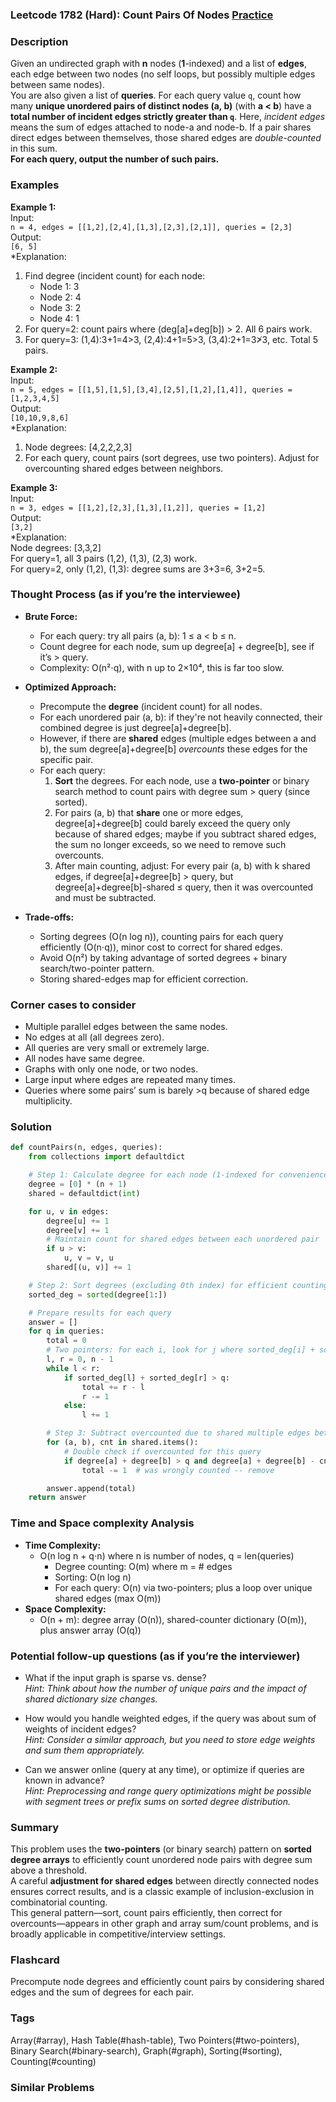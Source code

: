 ### Leetcode 1782 (Hard): Count Pairs Of Nodes [Practice](https://leetcode.com/problems/count-pairs-of-nodes)

### Description  
Given an undirected graph with **n** nodes (**1**-indexed) and a list of **edges**, each edge between two nodes (no self loops, but possibly multiple edges between same nodes).  
You are also given a list of **queries**. For each query value `q`, count how many **unique unordered pairs of distinct nodes (a, b)** (with **a < b**) have a **total number of incident edges strictly greater than `q`**.
Here, *incident edges* means the sum of edges attached to node-a and node-b. If a pair shares direct edges between themselves, those shared edges are *double-counted* in this sum.  
**For each query, output the number of such pairs.**

### Examples  

**Example 1:**  
Input:  
`n = 4, edges = [[1,2],[2,4],[1,3],[2,3],[2,1]], queries = [2,3]`  
Output:  
`[6, 5]`  
*Explanation:  
1. Find degree (incident count) for each node:
   - Node 1: 3  
   - Node 2: 4  
   - Node 3: 2  
   - Node 4: 1  
2. For query=2: count pairs where (deg[a]+deg[b]) > 2. All 6 pairs work.
3. For query=3: (1,4):3+1=4>3, (2,4):4+1=5>3, (3,4):2+1=3≯3, etc. Total 5 pairs.

**Example 2:**  
Input:  
`n = 5, edges = [[1,5],[1,5],[3,4],[2,5],[1,2],[1,4]], queries = [1,2,3,4,5]`  
Output:  
`[10,10,9,8,6]`  
*Explanation:  
1. Node degrees: [4,2,2,2,3]
2. For each query, count pairs (sort degrees, use two pointers). Adjust for overcounting shared edges between neighbors.

**Example 3:**  
Input:  
`n = 3, edges = [[1,2],[2,3],[1,3],[1,2]], queries = [1,2]`  
Output:  
`[3,2]`  
*Explanation:  
Node degrees: [3,3,2]  
For query=1, all 3 pairs (1,2), (1,3), (2,3) work.  
For query=2, only (1,2), (1,3): degree sums are 3+3=6, 3+2=5.

### Thought Process (as if you’re the interviewee)  
- **Brute Force:**  
  - For each query: try all pairs (a, b): 1 ≤ a < b ≤ n.
  - Count degree for each node, sum up degree[a] + degree[b], see if it’s > query.
  - Complexity: O(n²⋅q), with n up to 2×10⁴, this is far too slow.

- **Optimized Approach:**  
  - Precompute the **degree** (incident count) for all nodes.
  - For each unordered pair (a, b): if they're not heavily connected, their combined degree is just degree[a]+degree[b].  
  - However, if there are **shared** edges (multiple edges between a and b), the sum degree[a]+degree[b] *overcounts* these edges for the specific pair.
  - For each query:
    1. **Sort** the degrees. For each node, use a **two-pointer** or binary search method to count pairs with degree sum > query (since sorted).
    2. For pairs (a, b) that **share** one or more edges, degree[a]+degree[b] could barely exceed the query only because of shared edges; maybe if you subtract shared edges, the sum no longer exceeds, so we need to remove such overcounts.
    3. After main counting, adjust: For every pair (a, b) with k shared edges, if degree[a]+degree[b] > query, but degree[a]+degree[b]-shared ≤ query, then it was overcounted and must be subtracted.

- **Trade-offs:**  
  - Sorting degrees (O(n log n)), counting pairs for each query efficiently (O(n⋅q)), minor cost to correct for shared edges.
  - Avoid O(n²) by taking advantage of sorted degrees + binary search/two-pointer pattern.
  - Storing shared-edges map for efficient correction.

### Corner cases to consider  
- Multiple parallel edges between the same nodes.
- No edges at all (all degrees zero).
- All queries are very small or extremely large.
- All nodes have same degree.
- Graphs with only one node, or two nodes.
- Large input where edges are repeated many times.
- Queries where some pairs’ sum is barely >q because of shared edge multiplicity.

### Solution

```python
def countPairs(n, edges, queries):
    from collections import defaultdict

    # Step 1: Calculate degree for each node (1-indexed for convenience)
    degree = [0] * (n + 1)
    shared = defaultdict(int)

    for u, v in edges:
        degree[u] += 1
        degree[v] += 1
        # Maintain count for shared edges between each unordered pair
        if u > v:
            u, v = v, u
        shared[(u, v)] += 1

    # Step 2: Sort degrees (excluding 0th index) for efficient counting
    sorted_deg = sorted(degree[1:])

    # Prepare results for each query
    answer = []
    for q in queries:
        total = 0
        # Two pointers: for each i, look for j where sorted_deg[i] + sorted_deg[j] > q
        l, r = 0, n - 1
        while l < r:
            if sorted_deg[l] + sorted_deg[r] > q:
                total += r - l
                r -= 1
            else:
                l += 1

        # Step 3: Subtract overcounted due to shared multiple edges between neighbors
        for (a, b), cnt in shared.items():
            # Double check if overcounted for this query
            if degree[a] + degree[b] > q and degree[a] + degree[b] - cnt <= q:
                total -= 1  # was wrongly counted -- remove

        answer.append(total)
    return answer
```

### Time and Space complexity Analysis  

- **Time Complexity:**  
  - O(n log n + q⋅n) where n is number of nodes, q = len(queries)
    - Degree counting: O(m) where m = # edges
    - Sorting: O(n log n)
    - For each query: O(n) via two-pointers; plus a loop over unique shared edges (max O(m))
- **Space Complexity:**  
  - O(n + m): degree array (O(n)), shared-counter dictionary (O(m)), plus answer array (O(q))

### Potential follow-up questions (as if you’re the interviewer)  

- What if the input graph is sparse vs. dense?  
  *Hint: Think about how the number of unique pairs and the impact of shared dictionary size changes.*

- How would you handle weighted edges, if the query was about sum of weights of incident edges?  
  *Hint: Consider a similar approach, but you need to store edge weights and sum them appropriately.*

- Can we answer online (query at any time), or optimize if queries are known in advance?  
  *Hint: Preprocessing and range query optimizations might be possible with segment trees or prefix sums on sorted degree distribution.*

### Summary
This problem uses the **two-pointers** (or binary search) pattern on **sorted degree arrays** to efficiently count unordered node pairs with degree sum above a threshold.  
A careful **adjustment for shared edges** between directly connected nodes ensures correct results, and is a classic example of inclusion-exclusion in combinatorial counting.  
This general pattern—sort, count pairs efficiently, then correct for overcounts—appears in other graph and array sum/count problems, and is broadly applicable in competitive/interview settings.


### Flashcard
Precompute node degrees and efficiently count pairs by considering shared edges and the sum of degrees for each pair.

### Tags
Array(#array), Hash Table(#hash-table), Two Pointers(#two-pointers), Binary Search(#binary-search), Graph(#graph), Sorting(#sorting), Counting(#counting)

### Similar Problems
